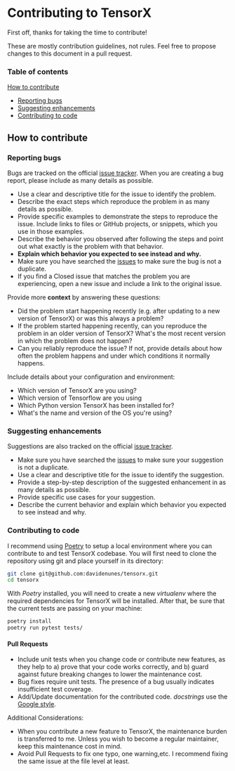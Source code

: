 # Contributing to TensorX
First off, thanks for taking the time to contribute!

These are mostly contribution guidelines, not rules. 
Feel free to propose changes to this document in a pull request.

### Table of contents

[How to contribute](#how-to-contribute)
  * [Reporting bugs](#reporting-bugs)
  * [Suggesting enhancements](#suggesting-enhancements)
  * [Contributing to code](#contributing-to-code)
  
## How to contribute

### Reporting bugs

Bugs are tracked on the official [issue tracker](https://github.com/davidenunes/tensorx/issues).
When you are creating a bug report, please include as many details as possible. 
* Use a clear and descriptive title for the issue to identify the problem.
* Describe the exact steps which reproduce the problem in as many details as possible.
* Provide specific examples to demonstrate the steps to reproduce the issue. Include links to files or GitHub projects, 
or snippets, which you use in those examples.
* Describe the behavior you observed after following the steps and point out what exactly is the problem with that behavior.
* **Explain which behavior you expected to see instead and why.**
* Make sure you have searched the [issues](https://github.com/davidenunes/tensorx/issues) to make sure the bug is not a duplicate.
* If you find a Closed issue that matches the problem you are experiencing, open a new issue and include a link to the original issue.

Provide more **context** by answering these questions:
* Did the problem start happening recently (e.g. after updating to a new version of TensorX) or was this always a problem?
* If the problem started happening recently, can you reproduce the problem in an older version of TensorX? What's the most recent version in which the problem does not happen?
* Can you reliably reproduce the issue? If not, provide details about how often the problem happens and under which conditions it normally happens.

Include details about your configuration and environment:
* Which version of TensorX are you using? 
* Which version of Tensorflow are you using
* Which Python version TensorX has been installed for? 
* What's the name and version of the OS you're using?

### Suggesting enhancements

Suggestions are also tracked on the official [issue tracker](https://github.com/davidenunes/tensorx/issues).

* Make sure you have searched the [issues](https://github.com/davidenunes/tensorx/issues) to make sure your suggestion is not a duplicate.
* Use a clear and descriptive title for the issue to identify the suggestion.
* Provide a step-by-step description of the suggested enhancement in as many details as possible.
* Provide specific use cases for your suggestion.
* Describe the current behavior and explain which behavior you expected to see instead and why.


### Contributing to code

I recommend using [Poetry](https://python-poetry.org/docs/#introduction) to setup a local 
environment where you can contribute to and test TensorX codebase. You will first need to clone the repository using git and place yourself in its directory:

```bash
git clone git@github.com:davidenunes/tensorx.git
cd tensorx
```
With _Poetry_ installed, you will need to create a new _virtualenv_ where the required dependencies for TensorX will be installed. 
After that, be sure that the current tests are passing on your machine:

```bash
poetry install
poetry run pytest tests/
```

#### Pull Requests

* Include unit tests when you change code or contribute new features, as they help to a) prove that your code works correctly, and b) guard against future breaking changes to lower the maintenance cost.
* Bug fixes require unit tests. The presence of a bug usually indicates insufficient test coverage.
* Add/Update documentation for the contributed code. _docstrings_ use the [Google style](https://github.com/google/styleguide/blob/gh-pages/pyguide.md#38-comments-and-docstrings).

Additional Considerations: 

* When you contribute a new feature to TensorX, the maintenance burden is transferred to me. Unless you wish to become a regular maintainer, keep this maintenance cost in mind.
* Avoid Pull Requests to fix one typo, one warning,etc. I recommend fixing the same issue at the file level at least.

